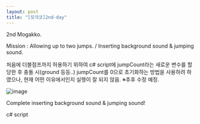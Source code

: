 ```yaml
---
layout: post
title: "[모각코]2nd-day"
---
```


2nd Mogakko.

Mission : Allowing up to two jumps. / Inserting background sound & jumping sound.

처음에 더블점프까지 허용하기 위하여 c# script에 jumpCount라는 새로운 변수를 할당한 후 충돌 시(ground 등등..) jumpCount를 0으로 초기화하는 방법을 사용하려 하였으나,
현재 어떤 이유에서인지 실행이 잘 되지 않음. ※추후 수정 예정.


![image](https://user-images.githubusercontent.com/78609676/125198452-dfa77000-e29c-11eb-8490-47ed6a1ebd01.png)


Complete inserting background sound & jumping sound!

c# script

<script src="https://gist.github.com/SeunghyunCho22/ae356953f200eb4ba38773b52a14761e.js"></script>
